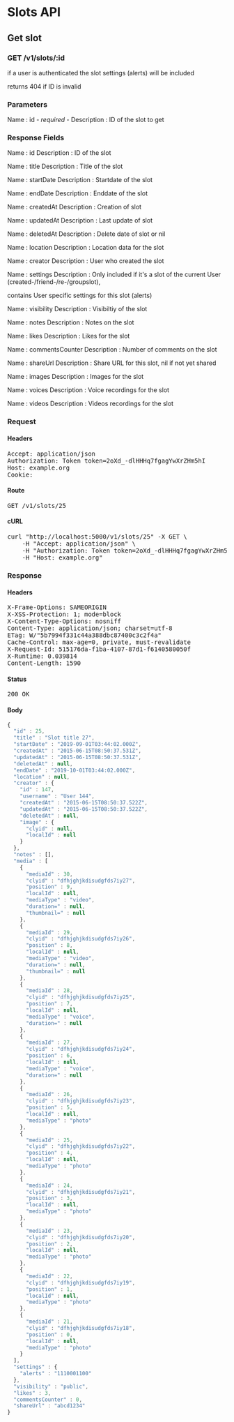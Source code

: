 # Slots API

## Get slot

### GET /v1/slots/:id

if a user is authenticated the slot settings (alerts) will be included

returns 404 if ID is invalid

### Parameters

Name : id *- required -*
Description : ID of the slot to get


### Response Fields

Name : id
Description : ID of the slot

Name : title
Description : Title of the slot

Name : startDate
Description : Startdate of the slot

Name : endDate
Description : Enddate of the slot

Name : createdAt
Description : Creation of slot

Name : updatedAt
Description : Last update of slot

Name : deletedAt
Description : Delete date of slot or nil

Name : location
Description : Location data for the slot

Name : creator
Description : User who created the slot

Name : settings
Description : Only included if it&#39;s a slot of the current User (created-/friend-/re-/groupslot),

contains User specific settings for this slot (alerts)

Name : visibility
Description : Visibiltiy of the slot

Name : notes
Description : Notes on the slot

Name : likes
Description : Likes for the slot

Name : commentsCounter
Description : Number of comments on the slot

Name : shareUrl
Description : Share URL for this slot, nil if not yet shared

Name : images
Description : Images for the slot

Name : voices
Description : Voice recordings for the slot

Name : videos
Description : Videos recordings for the slot

### Request

#### Headers

<pre>Accept: application/json
Authorization: Token token=2oXd_-dlHHHq7fgagYwXrZHm5hI
Host: example.org
Cookie: </pre>

#### Route

<pre>GET /v1/slots/25</pre>

#### cURL

<pre class="request">curl &quot;http://localhost:5000/v1/slots/25&quot; -X GET \
	-H &quot;Accept: application/json&quot; \
	-H &quot;Authorization: Token token=2oXd_-dlHHHq7fgagYwXrZHm5hI&quot; \
	-H &quot;Host: example.org&quot;</pre>

### Response

#### Headers

<pre>X-Frame-Options: SAMEORIGIN
X-XSS-Protection: 1; mode=block
X-Content-Type-Options: nosniff
Content-Type: application/json; charset=utf-8
ETag: W/&quot;5b7994f331c44a388dbc87400c3c2f4a&quot;
Cache-Control: max-age=0, private, must-revalidate
X-Request-Id: 515176da-f1ba-4107-87d1-f6140580050f
X-Runtime: 0.039814
Content-Length: 1590</pre>

#### Status

<pre>200 OK</pre>

#### Body

```javascript
{
  "id" : 25,
  "title" : "Slot title 27",
  "startDate" : "2019-09-01T03:44:02.000Z",
  "createdAt" : "2015-06-15T08:50:37.531Z",
  "updatedAt" : "2015-06-15T08:50:37.531Z",
  "deletedAt" : null,
  "endDate" : "2019-10-01T03:44:02.000Z",
  "location" : null,
  "creator" : {
    "id" : 147,
    "username" : "User 144",
    "createdAt" : "2015-06-15T08:50:37.522Z",
    "updatedAt" : "2015-06-15T08:50:37.522Z",
    "deletedAt" : null,
    "image" : {
      "clyid" : null,
      "localId" : null
    }
  },
  "notes" : [],
  "media" : [
    {
      "mediaId" : 30,
      "clyid" : "dfhjghjkdisudgfds7iy27",
      "position" : 9,
      "localId" : null,
      "mediaType" : "video",
      "duration=" : null,
      "thumbnail=" : null
    },
    {
      "mediaId" : 29,
      "clyid" : "dfhjghjkdisudgfds7iy26",
      "position" : 8,
      "localId" : null,
      "mediaType" : "video",
      "duration=" : null,
      "thumbnail=" : null
    },
    {
      "mediaId" : 28,
      "clyid" : "dfhjghjkdisudgfds7iy25",
      "position" : 7,
      "localId" : null,
      "mediaType" : "voice",
      "duration=" : null
    },
    {
      "mediaId" : 27,
      "clyid" : "dfhjghjkdisudgfds7iy24",
      "position" : 6,
      "localId" : null,
      "mediaType" : "voice",
      "duration=" : null
    },
    {
      "mediaId" : 26,
      "clyid" : "dfhjghjkdisudgfds7iy23",
      "position" : 5,
      "localId" : null,
      "mediaType" : "photo"
    },
    {
      "mediaId" : 25,
      "clyid" : "dfhjghjkdisudgfds7iy22",
      "position" : 4,
      "localId" : null,
      "mediaType" : "photo"
    },
    {
      "mediaId" : 24,
      "clyid" : "dfhjghjkdisudgfds7iy21",
      "position" : 3,
      "localId" : null,
      "mediaType" : "photo"
    },
    {
      "mediaId" : 23,
      "clyid" : "dfhjghjkdisudgfds7iy20",
      "position" : 2,
      "localId" : null,
      "mediaType" : "photo"
    },
    {
      "mediaId" : 22,
      "clyid" : "dfhjghjkdisudgfds7iy19",
      "position" : 1,
      "localId" : null,
      "mediaType" : "photo"
    },
    {
      "mediaId" : 21,
      "clyid" : "dfhjghjkdisudgfds7iy18",
      "position" : 0,
      "localId" : null,
      "mediaType" : "photo"
    }
  ],
  "settings" : {
    "alerts" : "1110001100"
  },
  "visibility" : "public",
  "likes" : 3,
  "commentsCounter" : 0,
  "shareUrl" : "abcd1234"
}
```
